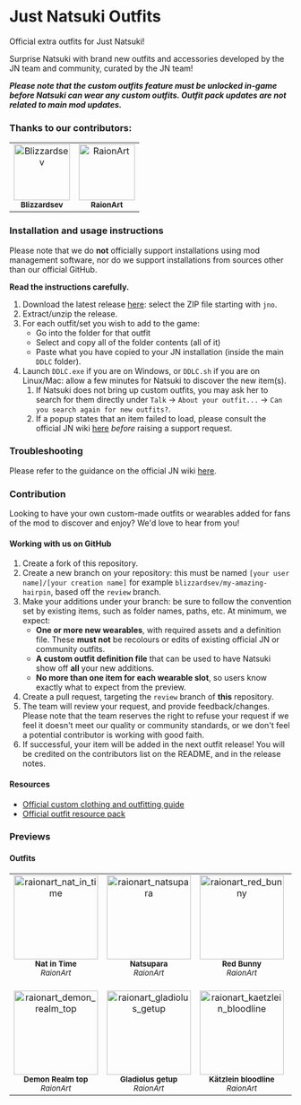 # Just Natsuki Outfits

Official extra outfits for Just Natsuki!

Surprise Natsuki with brand new outfits and accessories developed by the JN team and community, curated by the JN team!

**_Please note that the custom outfits feature must be unlocked in-game before Natsuki can wear any custom outfits. Outfit pack updates are **not** related to main mod updates._**

### Thanks to our contributors:
<!-- readme: contributors -start -->
<table>
<tr>
    <td align="center">
        <a href="https://github.com/Blizzardsev">
            <img src="https://avatars.githubusercontent.com/u/57731669?v=4" width="100;" alt="Blizzardsev"/>
            <br />
            <sub><b>Blizzardsev</b></sub>
        </a>
    </td>
    <td align="center">
        <a href="https://github.com/RaionArt">
            <img src="https://avatars.githubusercontent.com/u/112613077?v=4" width="100;" alt="RaionArt"/>
            <br />
            <sub><b>RaionArt</b></sub>
        </a>
    </td></tr>
</table>
<!-- readme: contributors -end -->

### Installation and usage instructions

Please note that we do **not** officially support installations using mod management software, nor do we support installations from sources other than our official GitHub.

**Read the instructions carefully.**

1. Download the latest release [here](https://github.com/Just-Natsuki-Team/NatsukiModOutfits/releases): select the ZIP file starting with `jno`.
2. Extract/unzip the release.
3. For each outfit/set you wish to add to the game:
    - Go into the folder for that outfit
    - Select and copy all of the folder contents (all of it)
    - Paste what you have copied to your JN installation (inside the main `DDLC` folder).
4. Launch `DDLC.exe` if you are on Windows, or `DDLC.sh` if you are on Linux/Mac: allow a few minutes for Natsuki to discover the new item(s). 
    1. If Natsuki does not bring up custom outfits, you may ask her to search for them directly under `Talk` -> `About your outfit...` -> `Can you search again for new outfits?`.
    2. If a popup states that an item failed to load, please consult the official JN wiki [here](https://github.com/Just-Natsuki-Team/NatsukiModDev/wiki/06:-Custom-clothing-and-outfitting-guide-(Spoilers)) _before_ raising a support request.

### Troubleshooting

Please refer to the guidance on the official JN wiki [here](https://github.com/Just-Natsuki-Team/NatsukiModDev/wiki/06:-Custom-clothing-and-outfitting-guide-(Spoilers)).

### Contribution

Looking to have your own custom-made outfits or wearables added for fans of the mod to discover and enjoy? We'd love to hear from you!

#### Working with us on GitHub

1. Create a fork of this repository.
2. Create a new branch on your repository: this must be named `[your user name]/[your creation name]` for example `blizzardsev/my-amazing-hairpin`, based off the `review` branch.
3. Make your additions under your branch: be sure to follow the convention set by existing items, such as folder names, paths, etc. At minimum, we expect:
    - **One or more new wearables**, with required assets and a definition file. These **must not** be recolours or edits of existing official JN or community outfits.
    - **A custom outfit definition file** that can be used to have Natsuki show off **all** your new additions.
    - **No more than one item for each wearable slot**, so users know exactly what to expect from the preview.
3. Create a pull request, targeting the `review` branch of **this** repository.
4. The team will review your request, and provide feedback/changes. Please note that the team reserves the right to refuse your request if we feel it doesn't meet our quality or community standards, or we don't feel a potential contributor is working with good faith.
5. If successful, your item will be added in the next outfit release! You will be credited on the contributors list on the README, and in the release notes.

#### Resources

- [Official custom clothing and outfitting guide](https://github.com/Just-Natsuki-Team/NatsukiModDev/wiki/06:-Custom-clothing-and-outfitting-guide-(Spoilers))
- [Official outfit resource pack](https://github.com/Just-Natsuki-Team/NatsukiModDev/releases/download/v1.0.3/outfit_resource_pack_v1.0.3.zip)

### Previews

#### Outfits

<table>
    <tr>
        <!--Max 4 per row-->
        <td align="center" style="width: 150px; max-width: 150px; vertical-align: top">
            <img src="https://justnatsuki.club/img/outfit-previews/raionart_nat_in_time.png" style="width: 150px; max-width: 150px;" alt="raionart_nat_in_time"/>
            <br />
            <sub><b>Nat in Time</b></sub>
            <br>
            <sub><i>RaionArt</i></sub>
        </td>
        <td align="center" style="width: 150px; max-width: 150px; vertical-align: top">
            <img src="https://justnatsuki.club/img/outfit-previews/raionart_natsupara.png" style="width: 150px; max-width: 150px;" alt="raionart_natsupara"/>
            <br />
            <sub><b>Natsupara</b></sub>
            <br>
            <sub><i>RaionArt</i></sub>
        </td>
        <td align="center" style="width: 150px; max-width: 150px; vertical-align: top">
            <img src="https://justnatsuki.club/img/outfit-previews/raionart_red_bunny.png" style="width: 150px; max-width: 150px;" alt="raionart_red_bunny"/>
            <br />
            <sub><b>Red Bunny</b></sub>
            <br>
            <sub><i>RaionArt</i></sub>
        </td>
        <td align="center" style="width: 150px; max-width: 150px; vertical-align: top">
            <img src="https://justnatsuki.club/img/outfit-previews/raionart_black_bunny.png" style="width: 150px; max-width: 150px;" alt="raionart_black_bunny"/>
            <br />
            <sub><b>Black Bunny</b></sub>
            <br>
            <sub><i>RaionArt</i></sub>
        </td>
    </tr>
    <tr>
        <td align="center" style="width: 150px; max-width: 150px; vertical-align: top; padding-top:20px">
            <img src="https://justnatsuki.club/img/outfit-previews/raionart_demon_realm_top.png" style="width: 150px; max-width: 150px;" alt="raionart_demon_realm_top"/>
            <br />
            <sub><b>Demon Realm top</b></sub>
            <br>
            <sub><i>RaionArt</i></sub>
        </td>
        <td align="center" style="width: 150px; max-width: 150px; vertical-align: top; padding-top:20px">
            <img src="https://justnatsuki.club/img/outfit-previews/raionart_gladiolus_getup.png" style="width: 150px; max-width: 150px;" alt="raionart_gladiolus_getup"/>
            <br />
            <sub><b>Gladiolus getup</b></sub>
            <br>
            <sub><i>RaionArt</i></sub>
        </td>
        <td align="center" style="width: 150px; max-width: 150px; vertical-align: top; padding-top:20px">
            <img src="https://justnatsuki.club/img/outfit-previews/raionart_kaetzlein_bloodline.png" style="width: 150px; max-width: 150px;" alt="raionart_kaetzlein_bloodline"/>
            <br />
            <sub><b>Kätzlein bloodline</b></sub>
            <br>
            <sub><i>RaionArt</i></sub>
        </td>
    </tr>
</table>

